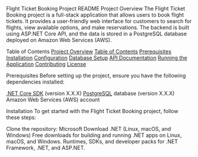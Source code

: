 Flight Ticket Booking Project README
Project Overview
The Flight Ticket Booking project is a full-stack application that allows users to book flight tickets. It provides a user-friendly web interface for customers to search for flights, view available options, and make reservations. The backend is built using ASP.NET Core API, and the data is stored in a PostgreSQL database deployed on Amazon Web Services (AWS).

Table of Contents
[Project Overview](#project-overview)
[Table of Contents](#table-of-contents)
[Prerequisites](#prerequisites)
[Installation](#installation)
[Configuration](#configuration)
[Database Setup](#database-setup)
[API Documentation](#api-documentation)
[Running the Application](#running-the-application)
[Contributing](#contributing)
[License](#license)

Prerequisites
Before setting up the project, ensure you have the following dependencies installed:

[.NET Core SDK](https://dotnet.microsoft.com/download) (version X.X.X)
[PostgreSQL](https://www.postgresql.org/download/) database (version X.X.X)
Amazon Web Services (AWS) account

Installation
To get started with the Flight Ticket Booking project, follow these steps:

Clone the repository:
Microsoft
Download .NET (Linux, macOS, and Windows)
Free downloads for building and running .NET apps on Linux, macOS, and Windows. Runtimes, SDKs, and developer packs for .NET Framework, .NET, and ASP.NET.